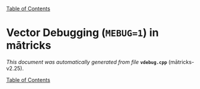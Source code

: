 
[Table of Contents](README.md)


# Vector Debugging (`MEBUG=1`) in mātricks
_This document was automatically generated from file_ **`vdebug.cpp`** (mātricks-v2.25).


[Table of Contents](README.md)
